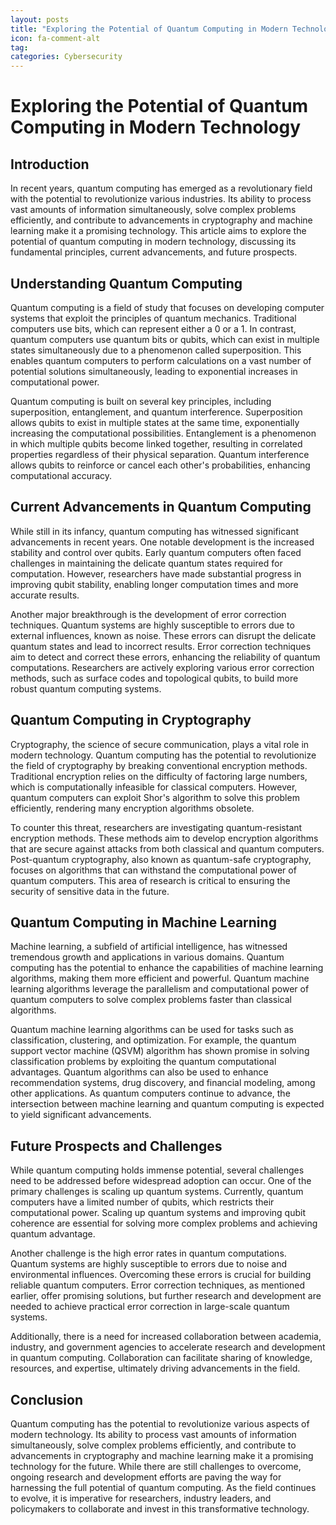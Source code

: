 ```yaml
---
layout: posts
title: "Exploring the Potential of Quantum Computing in Modern Technology"
icon: fa-comment-alt
tag:      
categories: Cybersecurity
---
```



# Exploring the Potential of Quantum Computing in Modern Technology

## Introduction

In recent years, quantum computing has emerged as a revolutionary field with the potential to revolutionize various industries. Its ability to process vast amounts of information simultaneously, solve complex problems efficiently, and contribute to advancements in cryptography and machine learning make it a promising technology. This article aims to explore the potential of quantum computing in modern technology, discussing its fundamental principles, current advancements, and future prospects.

## Understanding Quantum Computing

Quantum computing is a field of study that focuses on developing computer systems that exploit the principles of quantum mechanics. Traditional computers use bits, which can represent either a 0 or a 1. In contrast, quantum computers use quantum bits or qubits, which can exist in multiple states simultaneously due to a phenomenon called superposition. This enables quantum computers to perform calculations on a vast number of potential solutions simultaneously, leading to exponential increases in computational power.

Quantum computing is built on several key principles, including superposition, entanglement, and quantum interference. Superposition allows qubits to exist in multiple states at the same time, exponentially increasing the computational possibilities. Entanglement is a phenomenon in which multiple qubits become linked together, resulting in correlated properties regardless of their physical separation. Quantum interference allows qubits to reinforce or cancel each other's probabilities, enhancing computational accuracy.

## Current Advancements in Quantum Computing

While still in its infancy, quantum computing has witnessed significant advancements in recent years. One notable development is the increased stability and control over qubits. Early quantum computers often faced challenges in maintaining the delicate quantum states required for computation. However, researchers have made substantial progress in improving qubit stability, enabling longer computation times and more accurate results.

Another major breakthrough is the development of error correction techniques. Quantum systems are highly susceptible to errors due to external influences, known as noise. These errors can disrupt the delicate quantum states and lead to incorrect results. Error correction techniques aim to detect and correct these errors, enhancing the reliability of quantum computations. Researchers are actively exploring various error correction methods, such as surface codes and topological qubits, to build more robust quantum computing systems.

## Quantum Computing in Cryptography

Cryptography, the science of secure communication, plays a vital role in modern technology. Quantum computing has the potential to revolutionize the field of cryptography by breaking conventional encryption methods. Traditional encryption relies on the difficulty of factoring large numbers, which is computationally infeasible for classical computers. However, quantum computers can exploit Shor's algorithm to solve this problem efficiently, rendering many encryption algorithms obsolete.

To counter this threat, researchers are investigating quantum-resistant encryption methods. These methods aim to develop encryption algorithms that are secure against attacks from both classical and quantum computers. Post-quantum cryptography, also known as quantum-safe cryptography, focuses on algorithms that can withstand the computational power of quantum computers. This area of research is critical to ensuring the security of sensitive data in the future.

## Quantum Computing in Machine Learning

Machine learning, a subfield of artificial intelligence, has witnessed tremendous growth and applications in various domains. Quantum computing has the potential to enhance the capabilities of machine learning algorithms, making them more efficient and powerful. Quantum machine learning algorithms leverage the parallelism and computational power of quantum computers to solve complex problems faster than classical algorithms.

Quantum machine learning algorithms can be used for tasks such as classification, clustering, and optimization. For example, the quantum support vector machine (QSVM) algorithm has shown promise in solving classification problems by exploiting the quantum computational advantages. Quantum algorithms can also be used to enhance recommendation systems, drug discovery, and financial modeling, among other applications. As quantum computers continue to advance, the intersection between machine learning and quantum computing is expected to yield significant advancements.

## Future Prospects and Challenges

While quantum computing holds immense potential, several challenges need to be addressed before widespread adoption can occur. One of the primary challenges is scaling up quantum systems. Currently, quantum computers have a limited number of qubits, which restricts their computational power. Scaling up quantum systems and improving qubit coherence are essential for solving more complex problems and achieving quantum advantage.

Another challenge is the high error rates in quantum computations. Quantum systems are highly susceptible to errors due to noise and environmental influences. Overcoming these errors is crucial for building reliable quantum computers. Error correction techniques, as mentioned earlier, offer promising solutions, but further research and development are needed to achieve practical error correction in large-scale quantum systems.

Additionally, there is a need for increased collaboration between academia, industry, and government agencies to accelerate research and development in quantum computing. Collaboration can facilitate sharing of knowledge, resources, and expertise, ultimately driving advancements in the field.

## Conclusion

Quantum computing has the potential to revolutionize various aspects of modern technology. Its ability to process vast amounts of information simultaneously, solve complex problems efficiently, and contribute to advancements in cryptography and machine learning make it a promising technology for the future. While there are still challenges to overcome, ongoing research and development efforts are paving the way for harnessing the full potential of quantum computing. As the field continues to evolve, it is imperative for researchers, industry leaders, and policymakers to collaborate and invest in this transformative technology.